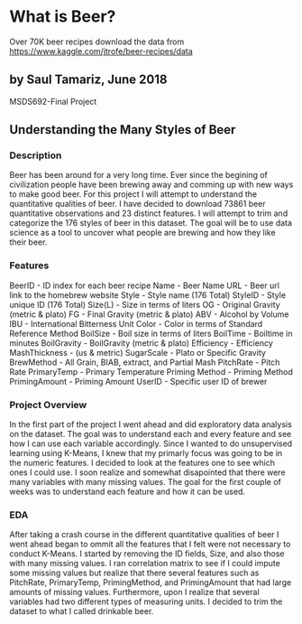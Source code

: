 # What is Beer?
Over 70K beer recipes
download the data from https://www.kaggle.com/jtrofe/beer-recipes/data

## by Saul Tamariz, June 2018
MSDS692-Final Project

## Understanding the Many Styles of Beer


### Description
Beer has been around for a very long time. Ever since the begining of civilization people have been brewing away and comming up with new ways to make good beer. For this project I will attempt to understand the quantitative qualities of beer. I have decided to download 73861 beer quantitative observations and 23 distinct features. I will attempt to trim and categorize the 176 styles of beer in this dataset. The goal will be to use data science as a tool to uncover what people are brewing and how they like their beer. 

### Features
BeerID - ID index for each beer recipe
Name - Beer Name
URL - Beer url link to the homebrew website
Style - Style name (176 Total)
StyleID - Style unique ID (176 Total)
Size(L) - Size in terms of liters 
OG - Original Gravity (metric & plato)
FG - Final Gravity (metric & plato)
ABV - Alcohol by Volume
IBU - International Bitterness Unit
Color - Color in terms of Standard Reference Method
BoilSize - Boil size in terms of liters
BoilTime - Boiltime in minutes
BoilGravity - BoilGravity (metric & plato)
Efficiency - Efficiency
MashThickness - (us & metric)
SugarScale - Plato or Specific Gravity
BrewMethod - All Grain, BIAB, extract, and Partial Mash
PitchRate - Pitch Rate
PrimaryTemp - Primary Temperature
Priming Method - Priming Method
PrimingAmount - Priming Amount
UserID - Specific user ID of brewer

### Project Overview
In the first part of the project I went ahead and did exploratory data analysis on the dataset. The goal was to understand each and every feature and see how I can use each variable accordingly. Since I wanted to do unsupervised learning using K-Means, I knew that my primarly focus was going to be in the numeric features. I decided to look at the features one to see which ones I could use. I soon realize and somewhat disapointed that there were many variables with many missing values. The goal for the first couple of weeks was to understand each feature and how it can be used. 

### EDA
After taking a crash course in the different quantitative qualities of beer I went ahead began to ommit all the features that I felt were not necessary to conduct K-Means. I started by removing the ID fields, Size, and also those with many missing values. I ran correlation matrix to see if I could impute some missing values but realize that there several features such as PitchRate, PrimaryTemp, PrimingMethod, and PrimingAmount that had large amounts of missing values. Furthermore, upon I realize that several variables had two different types of measuring units. I decided to trim the dataset to what I called drinkable beer. 

